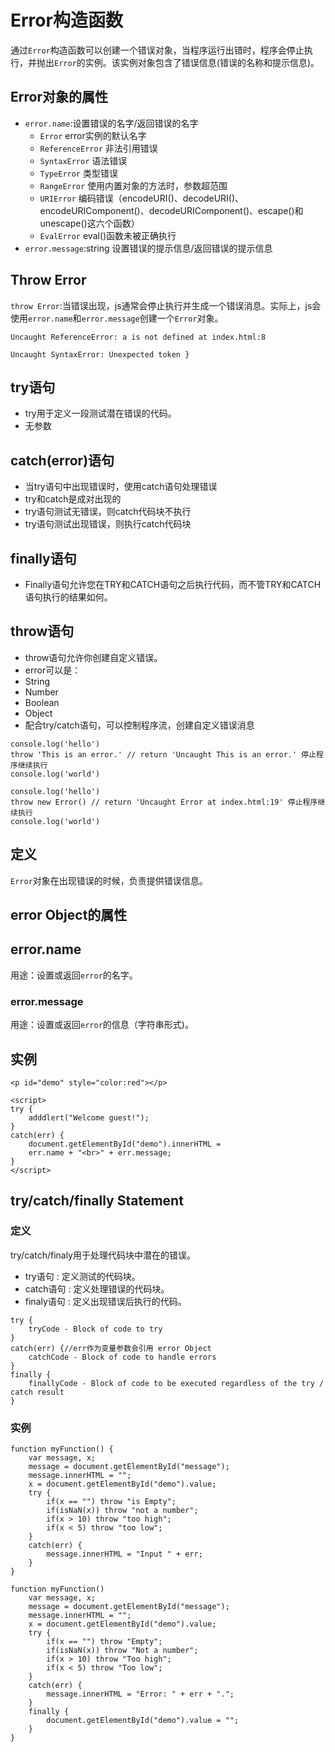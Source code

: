 # Error构造函数
通过`Error`构造函数可以创建一个错误对象，当程序运行出错时，程序会停止执行，并抛出`Error`的实例。该实例对象包含了错误信息(错误的名称和提示信息)。

## Error对象的属性
- `error.name`:设置错误的名字/返回错误的名字
    - `Error` error实例的默认名字
    - `ReferenceError` 非法引用错误
    - `SyntaxError` 语法错误
    - `TypeError` 类型错误
    - `RangeError` 使用内置对象的方法时，参数超范围
    - `URIError` 编码错误（encodeURI()、decodeURI()、encodeURIComponent()、decodeURIComponent()、escape()和unescape()这六个函数）
    - `EvalError` eval()函数未被正确执行
- `error.message`:string 设置错误的提示信息/返回错误的提示信息

## Throw Error
`throw Error`:当错误出现，js通常会停止执行并生成一个错误消息。实际上，js会使用`error.name`和`error.message`创建一个`Error`对象。
```
Uncaught ReferenceError: a is not defined at index.html:8
```
```
Uncaught SyntaxError: Unexpected token }
```

## try语句
- try用于定义一段测试潜在错误的代码。
- 无参数

## catch(error)语句
- 当try语句中出现错误时，使用catch语句处理错误
- try和catch是成对出现的
- try语句测试无错误，则catch代码块不执行
- try语句测试出现错误，则执行catch代码块


## finally语句
- Finally语句允许您在TRY和CATCH语句之后执行代码，而不管TRY和CATCH语句执行的结果如何。

## throw语句
- throw语句允许你创建自定义错误。
- error可以是：
 - String
 - Number
 - Boolean
 - Object
- 配合try/catch语句，可以控制程序流，创建自定义错误消息
```
console.log('hello')
throw 'This is an error.' // return 'Uncaught This is an error.' 停止程序继续执行
console.log('world')
```
```
console.log('hello')
throw new Error() // return 'Uncaught Error at index.html:19' 停止程序继续执行
console.log('world')
```

## 定义
`Error`对象在出现错误的时候，负责提供错误信息。

## error Object的属性
## error.name
用途：设置或返回`error`的名字。
### error.message
用途：设置或返回`error`的信息（字符串形式)。

## 实例
```
<p id="demo" style="color:red"></p>

<script>
try {
    adddlert("Welcome guest!");
}
catch(err) {
    document.getElementById("demo").innerHTML =
    err.name + "<br>" + err.message;
}
</script>
```




## try/catch/finally Statement
### 定义
try/catch/finaly用于处理代码块中潜在的错误。
- try语句 : 定义测试的代码块。
- catch语句 : 定义处理错误的代码块。
- finaly语句 : 定义出现错误后执行的代码。
```
try {
    tryCode - Block of code to try
}
catch(err) {//err作为变量参数会引用 error Object
    catchCode - Block of code to handle errors
}
finally {
    finallyCode - Block of code to be executed regardless of the try / catch result
}
```

### 实例

```
function myFunction() {
    var message, x;
    message = document.getElementById("message");
    message.innerHTML = "";
    x = document.getElementById("demo").value;
    try {
        if(x == "") throw "is Empty";
        if(isNaN(x)) throw "not a number";
        if(x > 10) throw "too high";
        if(x < 5) throw "too low";
    }
    catch(err) {
        message.innerHTML = "Input " + err;
    }
}
```

```
function myFunction()
    var message, x;
    message = document.getElementById("message");
    message.innerHTML = "";
    x = document.getElementById("demo").value;
    try {
        if(x == "") throw "Empty";
        if(isNaN(x)) throw "Not a number";
        if(x > 10) throw "Too high";
        if(x < 5) throw "Too low";
    }
    catch(err) {
        message.innerHTML = "Error: " + err + ".";
    }
    finally {
        document.getElementById("demo").value = "";
    }
}
```
